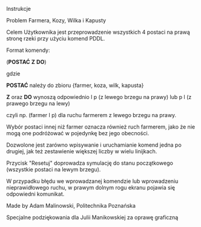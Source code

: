 Instrukcje

Problem Farmera, Kozy, Wilka i Kapusty

Celem Użytkownika jest przeprowadzenie wszystkich 4 postaci na prawą stronę rzeki przy użyciu komend PDDL.

Format komendy:

(**POSTAĆ** **Z** **DO**)

gdzie

**POSTAĆ** należy do zbioru {farmer, koza, wilk, kapusta}

**Z** oraz **DO** wynoszą odpowiednio l p (z lewego brzegu na prawy) lub p l (z prawego brzegu na lewy)

czyli np.
(farmer l p)
dla ruchu farmerem z lewego brzegu na prawy.

Wybór postaci innej niż farmer oznacza również ruch farmerem, jako że nie mogą one podróżować w pojedynkę bez jego obecności.

Dozwolone jest zarówno wpisywanie i uruchamianie komend jedna po drugiej, jak też zestawienie większej liczby w wielu linijkach.

Przycisk "Resetuj" doprowadza symulację do stanu początkowego (wszystkie postaci na lewym brzegu).

W przypadku błędu we wprowadzanej komendzie lub wprowadzeniu nieprawidłowego ruchu, w prawym dolnym rogu ekranu pojawia się odpowiedni komunikat.

Made by Adam Malinowski, Politechnika Poznańska

Specjalne podziękowania dla Julii Manikowskiej za oprawę graficzną
